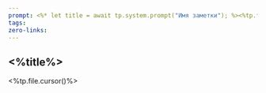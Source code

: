 ```yaml
---
prompt: <%* let title = await tp.system.prompt("Имя заметки"); %><%tp.file.rename(title)%>
tags: 
zero-links:
---
```

## <%title%>
<%tp.file.cursor()%>